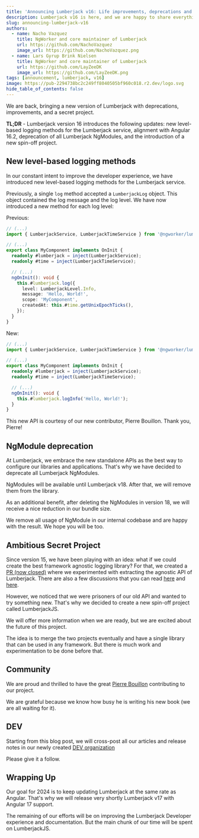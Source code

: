 ```yaml
---
title: 'Announcing Lumberjack v16: Life improvements, deprecations and an ambicius roadmap'
description: Lumberjack v16 is here, and we are happy to share everything that's new.
slug: announcing-lumberjack-v16
authors:
  - name: Nacho Vazquez
    title: NgWorker and core maintainer of Lumberjack
    url: https://github.com/NachoVazquez
    image_url: https://github.com/NachoVazquez.png
  - name: Lars Gyrup Brink Nielsen
    title: NgWorker and core maintainer of Lumberjack
    url: https://github.com/LayZeeDK
    image_url: https://github.com/LayZeeDK.png
tags: [announcement, lumberjack, v16]
image: https://pub-2294738bc2c249ff8040505bf960c018.r2.dev/logo.svg
hide_table_of_contents: false
---
```


We are back, bringing a new version of Lumberjack with deprecations, improvements, and a secret project.

**TL;DR** - Lumberjack version 16 introduces the following updates: new level-based logging methods for the Lumberjack service, alignment with Angular 16.2, deprecation of all Lumberjack NgModules, and the introduction of a new spin-off project.

## New level-based logging methods

In our constant intent to improve the developer experience, we have introduced new level-based logging methods for the Lumberjack service.

Previously, a single `log` method accepted a `LumberjackLog` object. This object contained the log message and the log level. We have now introduced a new method for each log level:

Previous:

```ts
// (...)
import { LumberjackService, LumberjackTimeService } from '@ngworker/lumberjack';

// (...)
export class MyComponent implements OnInit {
  readonly #lumberjack = inject(LumberjackService);
  readonly #time = inject(LumberjackTimeService);

  // (...)
  ngOnInit(): void {
    this.#lumberjack.log({
      level: LumberjackLevel.Info,
      message: 'Hello, World!',
      scope: 'MyComponent',
      createdAt: this.#time.getUnixEpochTicks(),
    });
  }
}
```

New:

```ts
// (...)
import { LumberjackService, LumberjackTimeService } from '@ngworker/lumberjack';

// (...)
export class MyComponent implements OnInit {
  readonly #lumberjack = inject(LumberjackService);
  readonly #time = inject(LumberjackTimeService);

  // (...)
  ngOnInit(): void {
    this.#lumberjack.logInfo('Hello, World!');
  }
}
```

This new API is courtesy of our new contributor, Pierre Bouillon. Thank you, Pierre!

## NgModule deprecation

At Lumberjack, we embrace the new standalone APIs as the best way to configure our libraries and applications. That's why we have decided to deprecate all Lumberjack NgModules.

NgModules will be available until Lumberjack v18. After that, we will remove them from the library.

As an additional benefit, after deleting the NgModules in version 18, we will receive a nice reduction in our bundle size.

We remove all usage of NgModule in our internal codebase and are happy with the result. We hope you will be too.

## Ambitious Secret Project

Since version 15, we have been playing with an idea: what if we could create the best framework agnostic logging library? For that, we created a [PR (now closed)](https://github.com/ngworker/lumberjack/pull/154) where we experimented with extracting the agnostic API of Lumberjack. There are also a few discussions that you can read [here](https://github.com/ngworker/lumberjack/discussions/166) and [here](https://github.com/ngworker/lumberjack/discussions/183).

However, we noticed that we were prisoners of our old API and wanted to try something new. That's why we decided to create a new spin-off project called LumberjackJS.

We will offer more information when we are ready, but we are excited about the future of this project.

The idea is to merge the two projects eventually and have a single library that can be used in any framework. But there is much work and experimentation to be done before that.

## Community

We are proud and thrilled to have the great [Pierre Bouillon](https://pbouillon.github.io) contributing to our project.

We are grateful because we know how busy he is writing his new book (we are all waiting for it).

## DEV

Starting from this blog post, we will cross-post all our articles and release notes in our newly created [DEV organization](https://dev.to/lumberjack-js.)

Please give it a follow.

## Wrapping Up

Our goal for 2024 is to keep updating Lumberjack at the same rate as Angular. That's why we will release very shortly Lumberjack v17 with Angular 17 support.

The remaining of our efforts will be on improving the Lumberjack Developer experience and documentation. But the main chunk of our time will be spent on LumberjackJS.
